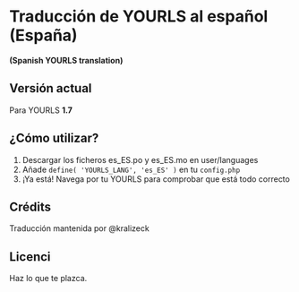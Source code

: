 # Traducción de YOURLS al español (España)
**(Spanish YOURLS translation)**


## Versión actual

Para YOURLS **1.7**


## ¿Cómo utilizar?

1. Descargar los ficheros es_ES.po y es_ES.mo en user/languages
2. Añade `define( 'YOURLS_LANG', 'es_ES' )` en tu `config.php`
3. ¡Ya está! Navega por tu YOURLS para comprobar que está todo correcto

## Crédits
Traducción mantenida por @kralizeck


## Licenci

Haz lo que te plazca.
